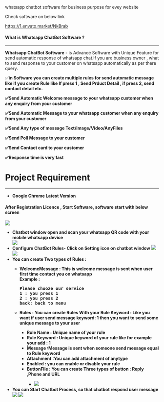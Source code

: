 whatsapp chatbot software for business purpose for evey website 

Check software on below link

https://1.envato.market/NkBrab
 <h4>What is Whatsapp ChatBot Software ?</h4>
            <hr class="notop">
            <p>
                <strong>Whatsapp ChatBot Software</strong> - is Advance Software with Unique Feature for send automatic response of whatsapp chat.If you are business owner , what to send response to your customer on whatsapp automatically as per there query.
				

<p>✅<strong>in Software you can create multiple rules for send automatic message like if you create Rule like If press 1 , Send Prduct Detail   , if press 2, send contact detail etc. <strong></p>
<p>✅<strong>Send Automatic Welcome message to your whatsapp customer when any enquiry from your customer<strong></p>
<p>✅<strong>Send Automatic Message to your whatsapp customer when any enquiry from your customer<strong></p>
<p>✅<strong>Send Any type of message Text/Image/Video/AnyFiles<strong></p>
<p>✅<strong>Send Poll Message to your customer<strong></p>
<p>✅<strong>Send Contact card to your customer<strong></p>
<p>✅<strong>Response time is very fast<strong></p>

 <div class="page-header">
                <h1>Project Requirement </h1>
                <hr class="notop">
            </div>
            <ul>
                <li>Google Chrome Latest Version</li>
            </ul>
            <h4>After Registration Licence , Start Software, software start with below screen</h4>
			<img src="https://bhansalisoft.com/evantosnap/chatbot/12.png"></img>
 <ul>
		  <li>Chatbot window open and scan your whatsapp QR code with your mobile whatsapp device </li>
		 <img src="https://bhansalisoft.com/evantosnap/chatbot/12.png"></img> 
<li>Configure ChatBot Rules- Click on Setting icon on chatbot window 
		  <img src="https://bhansalisoft.com/evantosnap/chatbot/13.png"></img> 
		  <img src="https://bhansalisoft.com/evantosnap/chatbot/14.png"></img> </li>
		   <li>You can create Two types of Rules : </li>
		  <ul><li>WelcomeMessage : This is welcome message is sent when  user first time contact you on whatsapp <br/>
                   Example :<pre>Please chooze our service
1 : you press 1
2 : you press 2
back: back to menu</pre></li>
			   <li>Rules :  You can create Rules With your Rule Keyword  : Like you want if user send message keyword: 1 then you want to send some unique message to your user</li>
			   <ul>
			     <li>Rule Name : Unique name of your rule</li>
				 <li>Rule Keyword : Unique keyword of your rule like for example your add : 1</li>
				  <li> Message :Message is sent when someone send message equal to Rule keyword </li>
				  <li> Attachment :You can add attachment of anytype </li>
				   <li> Enabled :  you can enable or disable your rule </li>
			       <li> ButtonFile :  You can create Three types of button : Reply ,Phone and URL </li>
			  <ul><li>  <img src="https://bhansalisoft.com/evantosnap/chatbot/15.png"></img>  </li>
			 </ul></ul> </ul>
		  <li>You can Start Chatbot Process, so that chatbot respond user message
		  <img src="https://bhansalisoft.com/evantosnap/chatbot/16.png"></img> 
		 <img src="https://bhansalisoft.com/evantosnap/chatbot/17.png"></img> 
		  </li>
		 </ul>
		</ul>	   	   
              </ul>
			
